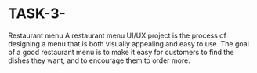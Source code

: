 # TASK-3-
Restaurant menu  A restaurant menu UI/UX project is the process of designing a menu that is both visually appealing and easy to use. The goal of a good restaurant menu  is to make it easy for customers to find the dishes they want, and to  encourage them to order more.
